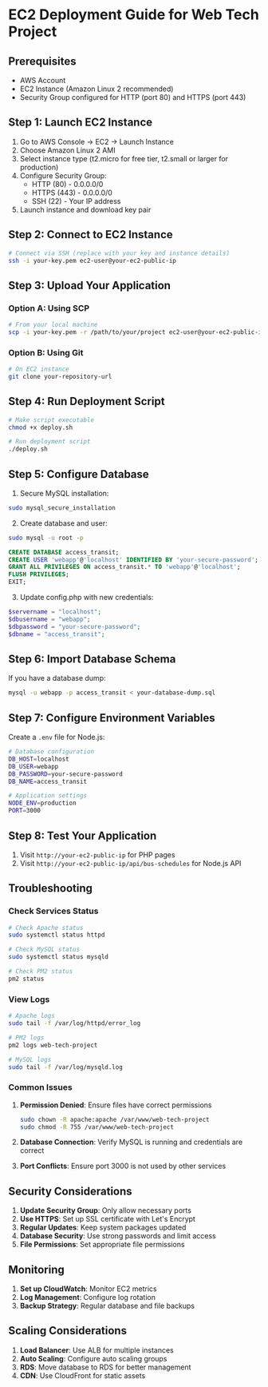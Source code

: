 # EC2 Deployment Guide for Web Tech Project

## Prerequisites
- AWS Account
- EC2 Instance (Amazon Linux 2 recommended)
- Security Group configured for HTTP (port 80) and HTTPS (port 443)

## Step 1: Launch EC2 Instance

1. Go to AWS Console → EC2 → Launch Instance
2. Choose Amazon Linux 2 AMI
3. Select instance type (t2.micro for free tier, t2.small or larger for production)
4. Configure Security Group:
   - HTTP (80) - 0.0.0.0/0
   - HTTPS (443) - 0.0.0.0/0
   - SSH (22) - Your IP address
5. Launch instance and download key pair

## Step 2: Connect to EC2 Instance

```bash
# Connect via SSH (replace with your key and instance details)
ssh -i your-key.pem ec2-user@your-ec2-public-ip
```

## Step 3: Upload Your Application

### Option A: Using SCP
```bash
# From your local machine
scp -i your-key.pem -r /path/to/your/project ec2-user@your-ec2-public-ip:~/
```

### Option B: Using Git
```bash
# On EC2 instance
git clone your-repository-url
```

## Step 4: Run Deployment Script

```bash
# Make script executable
chmod +x deploy.sh

# Run deployment script
./deploy.sh
```

## Step 5: Configure Database

1. Secure MySQL installation:
```bash
sudo mysql_secure_installation
```

2. Create database and user:
```bash
sudo mysql -u root -p
```

```sql
CREATE DATABASE access_transit;
CREATE USER 'webapp'@'localhost' IDENTIFIED BY 'your-secure-password';
GRANT ALL PRIVILEGES ON access_transit.* TO 'webapp'@'localhost';
FLUSH PRIVILEGES;
EXIT;
```

3. Update config.php with new credentials:
```php
$servername = "localhost";
$dbusername = "webapp";
$dbpassword = "your-secure-password";
$dbname = "access_transit";
```

## Step 6: Import Database Schema

If you have a database dump:
```bash
mysql -u webapp -p access_transit < your-database-dump.sql
```

## Step 7: Configure Environment Variables

Create a `.env` file for Node.js:
```bash
# Database configuration
DB_HOST=localhost
DB_USER=webapp
DB_PASSWORD=your-secure-password
DB_NAME=access_transit

# Application settings
NODE_ENV=production
PORT=3000
```

## Step 8: Test Your Application

1. Visit `http://your-ec2-public-ip` for PHP pages
2. Visit `http://your-ec2-public-ip/api/bus-schedules` for Node.js API

## Troubleshooting

### Check Services Status
```bash
# Check Apache status
sudo systemctl status httpd

# Check MySQL status
sudo systemctl status mysqld

# Check PM2 status
pm2 status
```

### View Logs
```bash
# Apache logs
sudo tail -f /var/log/httpd/error_log

# PM2 logs
pm2 logs web-tech-project

# MySQL logs
sudo tail -f /var/log/mysqld.log
```

### Common Issues

1. **Permission Denied**: Ensure files have correct permissions
   ```bash
   sudo chown -R apache:apache /var/www/web-tech-project
   sudo chmod -R 755 /var/www/web-tech-project
   ```

2. **Database Connection**: Verify MySQL is running and credentials are correct

3. **Port Conflicts**: Ensure port 3000 is not used by other services

## Security Considerations

1. **Update Security Group**: Only allow necessary ports
2. **Use HTTPS**: Set up SSL certificate with Let's Encrypt
3. **Regular Updates**: Keep system packages updated
4. **Database Security**: Use strong passwords and limit access
5. **File Permissions**: Set appropriate file permissions

## Monitoring

1. **Set up CloudWatch**: Monitor EC2 metrics
2. **Log Management**: Configure log rotation
3. **Backup Strategy**: Regular database and file backups

## Scaling Considerations

1. **Load Balancer**: Use ALB for multiple instances
2. **Auto Scaling**: Configure auto scaling groups
3. **RDS**: Move database to RDS for better management
4. **CDN**: Use CloudFront for static assets
